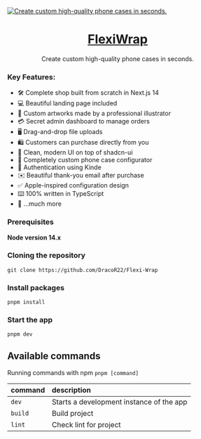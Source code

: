 <a href="https://flexi-wrap.vercel.app">
  <img alt="Create custom high-quality phone cases in seconds." src="https://flexi-wrap.vercel.app/thumbnail.png">
  <h1 align="center">FlexiWrap</h1>
</a>

<p align="center">
  Create custom high-quality phone cases in seconds.
</p>

### Key Features:

- 🛠️ Complete shop built from scratch in Next.js 14
- 💻 Beautiful landing page included
- 🎨 Custom artworks made by a professional illustrator
- 💳 Secret admin dashboard to manage orders
- 🖥️ Drag-and-drop file uploads
- 🛍️ Customers can purchase directly from you
- 🌟 Clean, modern UI on top of shadcn-ui
- 🛒 Completely custom phone case configurator
- 🔑 Authentication using Kinde
- ✉️ Beautiful thank-you email after purchase
- ✅ Apple-inspired configuration design
- ⌨️ 100% written in TypeScript
- 🎁 ...much more


### Prerequisites

**Node version 14.x**

### Cloning the repository

```shell
git clone https://github.com/DracoR22/Flexi-Wrap
```

### Install packages

```shell
pnpm install
```

### Start the app

```shell
pnpm dev
```

## Available commands

Running commands with npm `pnpm [command]`

| command | description                              |
| :------ | :--------------------------------------- |
| `dev`   | Starts a development instance of the app |
| `build` | Build project                            |
| `lint`  | Check lint for project                   |